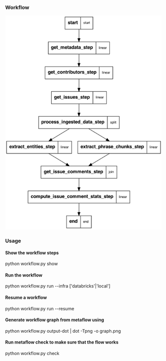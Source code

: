

### Workflow

![Workflow](graph.png)

### Usage 

#### Show the workflow steps

python workflow.py show

#### Run the workflow

python workflow.py run --infra ['databricks'|'local'] 

#### Resume a workflow

python workflow.py run --resume

#### Generate workflow graph from metaflow using 

python workflow.py output-dot | dot -Tpng -o graph.png

#### Run metaflow check to make sure that the flow works
	
python workflow.py check
